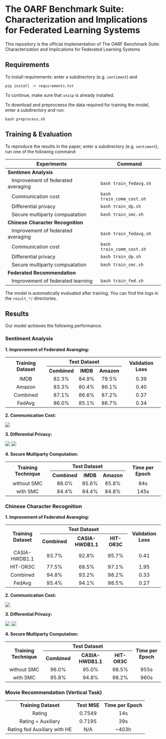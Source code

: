 # The OARF Benchmark Suite: Characterization and Implications for Federated Learning Systems

This repository is the official implementation of The OARF Benchmark Suite: Characterization and Implications for Federated Learning Systems

## Requirements

To install requirements: enter a subdirectory (e.g. `sentiment`) and

```setup
pip install -r requirements.txt
```

To continue, make sure that `unzip` is already installed.

To download and preproceess the data required for training the model, enter a subdirectory and run:
```preprocess
bash preprocess.sh
```



## Training & Evaluation

To reproduce the results in the paper, enter a subdirectory (e.g. `sentiment`), run one of the following command:

| Experiments                                                          | Command                     |
| -------------------------------------------------------------------- |-----------------------------|
| **Sentimen Analysis**                                                |                             |
| &nbsp;&nbsp; Improvement of federated averaging                      |`bash train_fedavg.sh`          |
| &nbsp;&nbsp; Communication cost                                      |`bash train_comm_cost.sh`       |
| &nbsp;&nbsp; Differential privacy                                    |`bash train_dp.sh`              |
| &nbsp;&nbsp; Secure multiparty compuatation                          |`bash train_smc.sh`             |
| **Chinese Character Recognition**                                    |                             |
| &nbsp;&nbsp; Improvement of federated averaging                      |`bash train_fedavg.sh`       |
| &nbsp;&nbsp; Communication cost                                      |`bash train_comm_cost.sh`    |
| &nbsp;&nbsp; Differential privacy                                    |`bash train_dp.sh`           |
| &nbsp;&nbsp; Secure multiparty compuatation                          |`bash train_smc.sh`          |
| **Federated Recommendation**                                         |                             |
| &nbsp;&nbsp; Improvement of federated learning                       |`bash train_fed.sh`              |

The model is automatically evaluated after training. You can find the logs in the `result_*/` directories.

## Results

Our model achieves the following performance.

### Sentiment Analysis

**1. Improvement of Federated Avareging:**

<table style="text-align:center;">
    <tbody>
        <tr>
            <th rowspan="2">Training Dataset
            </th>
            <th colspan="3">Test Dataset
            </th>
            <th rowspan="2">Validation Loss</th>
        </tr>
        <tr>
            <th>Combined</th>
            <th>IMDB</th>
            <th>Amazon</th>
        </tr>
        <tr>
            <td>IMDB
            </td>
            <td>82.3%
            </td>
            <td>84.9%
            </td>
            <td>79.5%
            </td>
            <td>0.39
            </td>
        </tr>
        <tr>
            <td>Amazon </td>
            <td>83.3% </td>
            <td>80.4%
            </td>
            <td>86.1%
            </td>
            <td>0.40 </td>
        </tr>
        <tr>
            <td>Combined
            </td>
            <td>87.1% </td>
            <td>86.6% </td>
            <td>87.2%
            </td>
            <td>0.37
            </td>
        </tr>
        <tr>
            <td>FedAvg</td>
            <td>86.0% </td>
            <td>85.1%
            </td>
            <td>86.7% </td>
            <td>0.34
            </td>
        </tr>
    </tbody>
</table>

**2. Communication Cost:**

![](./img/experiment-2-sentiment.svg)

**3. Differential Privacy:**

![](./img/experiment-3-sentiment.svg) ![](./img/experiment-3.1-sentiment.svg)

**4. Secure Multiparty Computation:**

<table style="text-align:center;">
    <tbody>
        <tr>
            <th rowspan="2">Training Technique</td>
            <th colspan="3">Test Dataset</td>
            <th rowspan="2">Time per Epoch</td>
        </tr>
        <tr>
            <th>Combined</td>
            <th>IMDB</td>
            <th>Amazon</td>
        </tr>
        <tr>
            <td>without SMC</td>
            <td>86.0% </td>
            <td>85.6% </td>
            <td>85.8% </td>
            <td>84s </td>
        </tr>
        <tr>
            <td>with SMC</td>
            <td>84.4%</td>
            <td>84.4% </td>
            <td>84.8%
            </td>
            <td>145s
            </td>
        </tr>
    </tbody>
</table>

### Chinese Character Recognition

**1. Improvement of Federated Avareging:**

<table style="text-align:center;">
    <tbody>
        <tr>
            <th rowspan="2">Training Dataset
            </th>
            <th colspan="3">Test Dataset
            </th>
            <th rowspan="2">Validation Loss</th>
        </tr>
        <tr>
            <th>Combined</th>
            <th>CASIA-HWDB1.1
            </th>
            <th>HIT-OR3C
            </th>
        </tr>
        <tr>
            <td>CASIA-HWDB1.1</td>
            <td>93.7%
            </td>
            <td>92.8%
            </td>
            <td>95.7% </td>
            <td>0.41
            </td>
        </tr>
        <tr>
            <td>HIT-OR3C</td>
            <td>77.5% </td>
            <td>68.5% </td>
            <td>97.1%
            </td>
            <td>1.95
            </td>
        </tr>
        <tr>
            <td>Combined</td>
            <td>94.8% </td>
            <td>93.2% </td>
            <td>98.2% </td>
            <td>0.33
            </td>
        </tr>
        <tr>
            <td>FedAvg</td>
            <td>95.4%
            </td>
            <td>94.1% </td>
            <td>98.5% </td>
            <td>0.27
            </td>
        </tr>
    </tbody>
</table>

**2. Communication Cost:**

![](./img/experiment-2-character.svg)

**3. Differential Privacy:**

![](./img/experiment-3-character.svg) ![](./img/experiment-3.1-character.svg)

**4. Secure Multiparty Computation:**

<table style="text-align:center;">
    <tbody>
        <tr>
            <th rowspan="2">Training Technique</th>
            <th colspan="3">Test Dataset</th>
            <th rowspan="2">Time per Epoch</th>
        </tr>
        <tr>
            <th>Combined</th>
            <th>CASIA-HWDB1.1</th>
            <th>HIT-OR3C
            </th>
        </tr>
        <tr>
            <td>without SMC</td>
            <td>96.0%</td>
            <td>95.0%
            </td>
            <td>98.5% </td>
            <td>955s
            </td>
        </tr>
        <tr>
            <td>with SMC</td>
            <td>95.8%</td>
            <td>94.8%
            </td>
            <td>98.2%
            </td>
            <td>960s
            </td>
        </tr>
    </tbody>
</table>


### Movie Recommendation (Vertical Task)


<table style="text-align:center;">
    <tbody>
        <tr>
            <th>Training Dataset
            </th>
            <th>Test MSE</th>
            <th>Time per Epoch
            </th>
        </tr>
        <tr>
            <td>Rating
            </td>
            <td>0.7549
            </td>
            <td>14s </td>
        </tr>
        <tr>
            <td>Rating + Auxiliary
            </td>
            <td>0.7195
            </td>
            <td>39s </td>
        </tr>
        <tr>
            <td>Rating fed Auxiliary with HE
            </td>
            <td>N/A </td>
            <td>~403h
            </td>
        </tr>
    </tbody>
</table>

